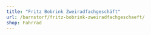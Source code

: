 ```yaml
---
title: "Fritz Bobrink Zweiradfachgeschäft"
url: /barnstorf/fritz-bobrink-zweiradfachgeschaeft/
shop: Fahrrad
---
```

